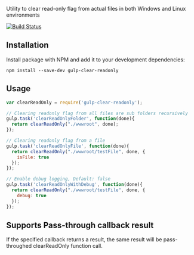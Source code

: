 Utility to clear read-only flag from actual files in both Windows and Linux environments


[![Build Status](https://travis-ci.org/Karankang007/gulp-clear-readonly.svg?branch=master)](https://travis-ci.org/Karankang007/gulp-clear-readonly)

## Installation
Install package with NPM and add it to your development dependencies:

`npm install --save-dev gulp-clear-readonly`

## Usage
```js
var clearReadOnly = require('gulp-clear-readonly');

// Clearing readonly flag from all files are sub folders recursively
gulp.task('clearReadOnlyFolder', function(done){
  return clearReadOnly("./wwwroot", done);
});

// Clearing readonly flag from a file
gulp.task('clearReadOnlyFile', function(done){
  return clearReadOnly("./wwwroot/testFile", done, {
    isFile: true
  });
});

// Enable debug logging, Default: false
gulp.task('clearReadOnlyWithDebug', function(done){
  return clearReadOnly("./wwwroot/testFile", done, {
    debug: true
  });
});

```

## Supports Pass-through callback result

If the specified callback returns a result, the same result will be pass-throughed clearReadOnly function call.
